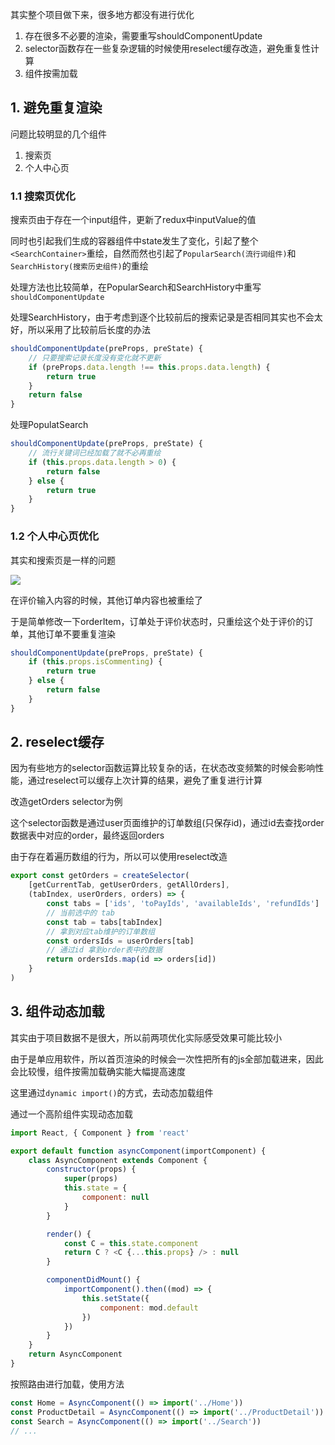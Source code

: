 其实整个项目做下来，很多地方都没有进行优化

1. 存在很多不必要的渲染，需要重写shouldComponentUpdate
2. selector函数存在一些复杂逻辑的时候使用reselect缓存改造，避免重复性计算
3. 组件按需加载

## 1. 避免重复渲染

问题比较明显的几个组件
1. 搜索页
2. 个人中心页

### 1.1 搜索页优化
搜索页由于存在一个input组件，更新了redux中inputValue的值

同时也引起我们生成的容器组件中state发生了变化，引起了整个`<SearchContainer>`重绘，自然而然也引起了`PopularSearch(流行词组件)`和`SearchHistory(搜索历史组件)`的重绘

处理方法也比较简单，在PopularSearch和SearchHistory中重写`shouldComponentUpdate`

处理SearchHistory，由于考虑到逐个比较前后的搜索记录是否相同其实也不会太好，所以采用了比较前后长度的办法
```js
shouldComponentUpdate(preProps, preState) {
    // 只要搜索记录长度没有变化就不更新
    if (preProps.data.length !== this.props.data.length) {
        return true
    }
    return false
}
```

处理PopulatSearch
```js
shouldComponentUpdate(preProps, preState) {
    // 流行关键词已经加载了就不必再重绘
    if (this.props.data.length > 0) {
        return false
    } else {
        return true
    }
}
```

### 1.2 个人中心页优化

其实和搜索页是一样的问题

![](http://ww1.sinaimg.cn/large/006PpBLoly1g4j3x580fuj30bz0mfq4n.jpg)

在评价输入内容的时候，其他订单内容也被重绘了

于是简单修改一下orderItem，订单处于评价状态时，只重绘这个处于评价的订单，其他订单不要重复渲染
```js
shouldComponentUpdate(preProps, preState) {
    if (this.props.isCommenting) {
        return true
    } else {
        return false
    }
}
```

## 2. reselect缓存

因为有些地方的selector函数运算比较复杂的话，在状态改变频繁的时候会影响性能，通过reselect可以缓存上次计算的结果，避免了重复进行计算

改造getOrders selector为例

这个selector函数是通过user页面维护的订单数组(只保存id)，通过id去查找order数据表中对应的order，最终返回orders

由于存在着遍历数组的行为，所以可以使用reselect改造
```js
export const getOrders = createSelector(
    [getCurrentTab, getUserOrders, getAllOrders],
    (tabIndex, userOrders, orders) => {
        const tabs = ['ids', 'toPayIds', 'availableIds', 'refundIds']
        // 当前选中的 tab
        const tab = tabs[tabIndex]
        // 拿到对应tab维护的订单数组
        const ordersIds = userOrders[tab]
        // 通过id 拿到order表中的数据
        return ordersIds.map(id => orders[id])
    }
)
```

## 3. 组件动态加载

其实由于项目数据不是很大，所以前两项优化实际感受效果可能比较小

由于是单应用软件，所以首页渲染的时候会一次性把所有的js全部加载进来，因此会比较慢，组件按需加载确实能大幅提高速度

这里通过`dynamic import()`的方式，去动态加载组件

通过一个高阶组件实现动态加载
```js
import React, { Component } from 'react'

export default function asyncComponent(importComponent) {
    class AsyncComponent extends Component {
        constructor(props) {
            super(props)
            this.state = {
                component: null
            }
        }

        render() {
            const C = this.state.component
            return C ? <C {...this.props} /> : null
        }

        componentDidMount() {
            importComponent().then((mod) => {
                this.setState({
                    component: mod.default
                })
            })
        }
    }
    return AsyncComponent
}
```

按照路由进行加载，使用方法
```js
const Home = AsyncComponent(() => import('../Home'))
const ProductDetail = AsyncComponent(() => import('../ProductDetail'))
const Search = AsyncComponent(() => import('../Search'))
// ...
```